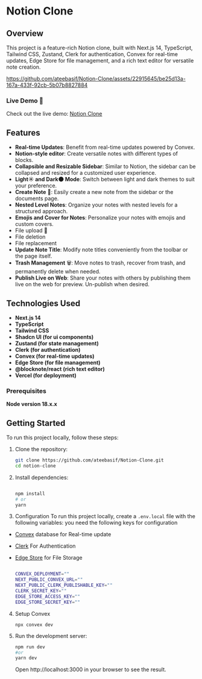 # Notion Clone

## Overview

This project is a feature-rich Notion clone, built with Next.js 14, TypeScript, Tailwind CSS, Zustand, Clerk for authentication, Convex for real-time updates, Edge Store for file management, and a rich text editor for versatile note creation.

https://github.com/ateebasif/Notion-Clone/assets/22915645/be25d13a-167a-433f-92cb-5b07b8827884

### Live Demo 🔗

Check out the live demo: [Notion Clone](https://notion-clone-five-rust.vercel.app/)

## Features

- **Real-time Updates**: Benefit from real-time updates powered by Convex.
- **Notion-style editor**: Create versatile notes with different types of blocks.
- **Collapsible and Resizable Sidebar**: Similar to Notion, the sidebar can be collapsed and resized for a customized user experience.
- **Light☀️ and Dark🌑 Mode**: Switch between light and dark themes to suit your preference.
- **Create Note** 📝: Easily create a new note from the sidebar or the documents page.
- **Nested Level Notes**: Organize your notes with nested levels for a structured approach.
- **Emojis and Cover for Notes**: Personalize your notes with emojis and custom covers.
- File upload 📂
- File deletion
- File replacement
- **Update Note Title**: Modify note titles conveniently from the toolbar or the page itself.
- **Trash Management** 🗑️: Move notes to trash, recover from trash, and permanently delete when needed.
- **Publish Live on Web**: Share your notes with others by publishing them live on the web for preview. Un-publish when desired.

## Technologies Used

- **Next.js 14**
- **TypeScript**
- **Tailwind CSS**
- **Shadcn UI (for ui components)**
- **Zustand (for state management)**
- **Clerk (for authentication)**
- **Convex (for real-time updates)**
- **Edge Store (for file management)**
- **@blocknote/react (rich text editor)**
- **Vercel (for deployment)**

### Prerequisites

**Node version 18.x.x**

## Getting Started

To run this project locally, follow these steps:

1. Clone the repository:

   ```bash
   git clone https://github.com/ateebasif/Notion-Clone.git
   cd notion-clone
   ```

2. Install dependencies:

   ```bash

   npm install
   # or
   yarn
   ```

3. Configuration
   To run this project locally, create a `.env.local` file with the following variables:
   you need the following keys for configuration

- [Convex](https://www.convex.dev) database for Real-time update
- [Clerk](https://clerk.com) For Authentication
- [Edge Store](https://edgestore.dev) for File Storage

  ```bash

  CONVEX_DEPLOYMENT=""
  NEXT_PUBLIC_CONVEX_URL=""
  NEXT_PUBLIC_CLERK_PUBLISHABLE_KEY=""
  CLERK_SECRET_KEY=""
  EDGE_STORE_ACCESS_KEY=""
  EDGE_STORE_SECRET_KEY=""
  ```

4. Setup Convex

   ```
   npx convex dev

   ```

5. Run the development server:

   ```bash
   npm run dev
   #or
   yarn dev
   ```

   Open http://localhost:3000 in your browser to see the result.
